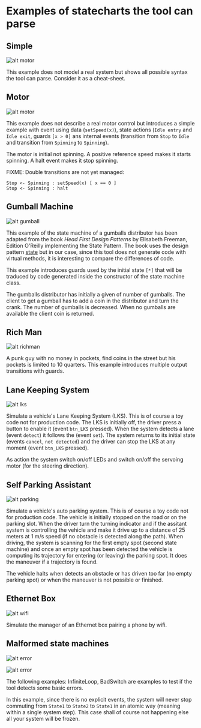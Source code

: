 # Examples of statecharts the tool can parse

## Simple

![alt motor](../doc/Simple.png)

This example does not model a real system but shows all possible syntax the
tool can parse. Consider it as a cheat-sheet.

## Motor

![alt motor](../doc/Motor.png)

This example does not describe a real motor control but introduces a simple
example with event using data (`setSpeed(x)`), state actions (`Idle entry` and
`Idle exit`, guards `[x > 0]` ans internal events (transition from `Stop` to
`Idle` and transition from `Spinning` to `Spinning`).

The motor is initial not spinning. A positive reference speed makes it starts
spinning. A halt event makes it stop spinning.

FIXME: Double transitions are not yet managed:
```
Stop <- Spinning : setSpeed(x) [ x == 0 ]
Stop <- Spinning : halt
```

## Gumball Machine

![alt gumball](../doc/Gumball.png)

This example of the state machine of a gumballs distributor has been adapted
from the book *Head First Design Patterns* by Elisabeth Freeman, Edition
O'Reilly implementing the State Pattern. The book uses the design pattern
[state](https://sourcemaking.com/design_patterns/state) but in our case, since
this tool does not generate code with virtual methods, it is interesting to
compare the differences of code.

This example introduces guards used by the initial state `[*]` that will be
traduced by code generated inside the constructor of the state machine class.

The gumballs distributor has initially a given of number of gumballs. The client
to get a gumball has to add a coin in the distributor and turn the crank. The
number of gumballs is decreased. When no gumballs are available the client coin
is returned.

## Rich Man

![alt richman](../doc/RichMan.png)

A punk guy with no money in pockets, find coins in the street but his pockets is
limited to 10 quarters.  This example introduces multiple output transitions
with guards.

## Lane Keeping System

![alt lks](../doc/LaneKeeping.png)

Simulate a vehicle's Lane Keeping System (LKS). This is of course a toy code not
for production code.  The LKS is initially off, the driver press a button to
enable it (event `btn_LKS` pressed).  When the system detects a lane (event
`detect`) it follows the (event `set`).  The system returns to its initial state
(events `cancel`, `not detected`) and the driver can stop the LKS at any moment
(event `btn_LKS` pressed).

As action the system switch on/off LEDs and switch on/off the servoing motor
(for the steering direction).

## Self Parking Assistant

![alt parking](../doc/SelfParking.png)

Simulate a vehicle's auto parking system. This is of course a toy code not for
production code.  The vehicle is initially stopped on the road or on the parking
slot. When the driver turn the turning indicator and if the assitant system is
controlling the vehicle and make it drive up to a distance of 25 meters at 1 m/s
speed (if no obstacle is detected along the path). When driving, the system is
scanning for the first empty spot (second state machine) and once an empty spot
has been detected the vehicle is computing its trajectory for entering (or
leaving) the parking spot. It does the maneuver if a trajectory is found.

The vehicle halts when detects an obstacle or has driven too far (no empty
parking spot) or when the maneuver is not possible or finished.

## Ethernet Box

![alt wifi](../doc/EthernetBox.png)

Simulate the manager of an Ethernet box pairing a phone by wifi.

## Malformed state machines

![alt error](../doc/InfiniteLoop.png)

![alt error](../doc/BadSwitch2.png)

The following examples: InfiniteLoop, BadSwitch are examples to test if the tool
detects some basic errors.

In this example, since there is no explicit events, the system will never stop
commuting from `State1` to `State2` to `State1` in an atomic way (meaning within
a single system step). This case shall of course not happening else all your
system will be frozen.
